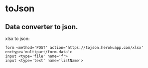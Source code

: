 # toJson

## Data converter to json.

xlsx to json:
```
form <method='POST' action='https://tojson.herokuapp.com/xlsx' enctype='multipart/form-data'> 
input <type='file' name='f'>
input <type='text' name='listName'>
```
